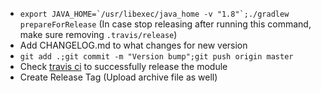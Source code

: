 * ``export JAVA_HOME=`/usr/libexec/java_home -v "1.8"`;./gradlew prepareForRelease`` (In case stop releasing after running this command, make sure removing `.travis/release`)
* Add CHANGELOG.md to what changes for new version
* `git add .;git commit -m "Version bump";git push origin master`
* Check [travis ci](https://travis-ci.org/shiraji/butai) to successfully release the module
* Create Release Tag (Upload archive file as well)
